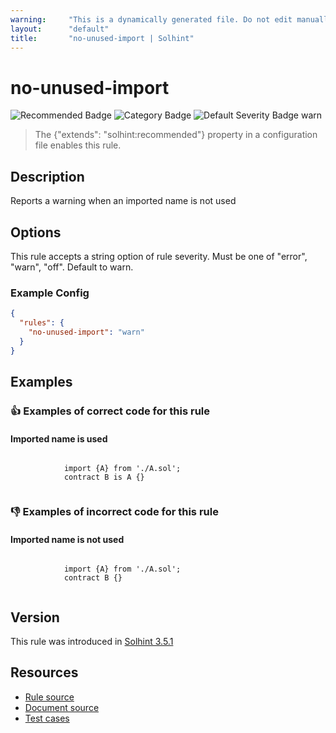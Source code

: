 ```yaml
---
warning:     "This is a dynamically generated file. Do not edit manually."
layout:      "default"
title:       "no-unused-import | Solhint"
---
```


# no-unused-import
![Recommended Badge](https://img.shields.io/badge/-Recommended-brightgreen)
![Category Badge](https://img.shields.io/badge/-Best%20Practise%20Rules-informational)
![Default Severity Badge warn](https://img.shields.io/badge/Default%20Severity-warn-yellow)
> The {"extends": "solhint:recommended"} property in a configuration file enables this rule.


## Description
Reports a warning when an imported name is not used

## Options
This rule accepts a string option of rule severity. Must be one of "error", "warn", "off". Default to warn.

### Example Config
```json
{
  "rules": {
    "no-unused-import": "warn"
  }
}
```


## Examples
### 👍 Examples of **correct** code for this rule

#### Imported name is used

```solidity

            import {A} from './A.sol';
            contract B is A {}
          
```

### 👎 Examples of **incorrect** code for this rule

#### Imported name is not used

```solidity

            import {A} from './A.sol';
            contract B {}
          
```

## Version
This rule was introduced in [Solhint 3.5.1](https://github.com/solhint-community/solhint-community/tree/v3.5.1)

## Resources
- [Rule source](https://github.com/solhint-community/solhint-community/tree/master/lib/rules/best-practises/no-unused-import.js)
- [Document source](https://github.com/solhint-community/solhint-community/tree/master/docs/rules/best-practises/no-unused-import.md)
- [Test cases](https://github.com/solhint-community/solhint-community/tree/master/test/rules/best-practises/no-unused-import.js)
